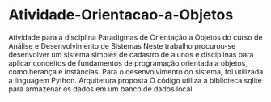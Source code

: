 # Atividade-Orientacao-a-Objetos
Atividade para a disciplina Paradigmas de Orientação a Objetos do curso de Análise e Desenvolvimento de Sistemas
Neste trabalho procurou-se desenvolver um sistema simples de cadastro de alunos e disciplinas para aplicar conceitos de fundamentos de programação orientada a objetos, como herança e instâncias. Para o desenvolvimento do sistema, foi utilizada a linguagem Python.
Arquitetura proposta
O código utiliza a biblioteca sqlite para armazenar os dados em um banco de dados local.
